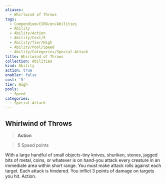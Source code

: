 ```yaml
---
aliases:
  - Whirlwind of Throws
tags:
  - Compendium/CSRD/en/Abilities
  - Ability
  - Ability/Action
  - Ability/Cost/5
  - Ability/Tier/High
  - Ability/Pool/Speed
  - Ability/Categories/Special-Attack
title: Whirlwind of Throws
collection: Abilities
kind: Ability
action: true
enabler: false
cost: '5'
tier: High
pools:
  - Speed
categories:
  - Special-Attack
---
```

## Whirlwind of Throws    
>**Action**    
>5 Speed points  
    
With a large handful of small objects-tiny knives, shuriken, stones, jagged bits of metal, coins, or whatever is on hand-you attack every creature in an immediate area within short range. You must make attack rolls against each target. Each attack is hindered. You inflict 3 points of damage on targets you hit. Action.